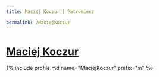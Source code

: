 ```yaml
---
title: Maciej Koczur | Patromierz

permalink: /MaciejKoczur
---
```


# [Maciej Koczur](https://patronite.pl/MaciejKoczur)

{% include profile.md name="MaciejKoczur" prefix="m" %}
